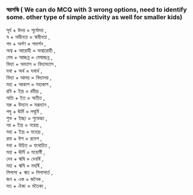 ### স্বরসন্ধি ( We can do MCQ with 3 wrong options, need to identify some. other type of simple activity as well for smaller kids)

সূর্য + উদয় = সূর্যোদয় ,    
স্ব + অধীনতা = স্বাধীনতা ,   
পদ  + অর্পণ = পদার্পন ,    
অশ্ব  + আরোহী = অশ্বারোহী ,   
মেঘ  + আচ্ছন্ন = মেঘাচ্ছন্ন ,   
বিদ্যা  + অভ্যাস = বিদ্যাভ্যাস ,   
যথা  + অর্থ  = যথার্থ ,   
বিদ্যা  + আলয়  = বিদ্যালয় ,   
মহা  + আকাশ = মহাকাশ ,   
রবি  + ইন্দ্র  = রবীন্দ্র ,   
অতি  + ইত = অতীত ,   
মরু  + উদ্যান = মরূদ্যান ,   
লঘু  + ঊর্মি = লঘূর্মি ,   
শুভ  + ইচ্ছা = শুভেচ্চা ,   
নর + ইন্দ্র  = নরেন্দ্র ,   
মহা  +  ইন্দ্র  = মহেন্দ্র ,  
রমা + ঈশ = রমেশ ,   
যথা  + উচিত = যথোচিত ,   
মহা + ঊর্মি = মহোর্মী ,   
দেব + ঋষি = দেবর্ষি ,   
মহা + ঋষি = মহর্ষি ,  
পিপাসা + ঋত = পিপাসার্ত ,   
জন + এক = জনৈক ,  
মত  + ঐক্য = মতৈক্য ,   

 
